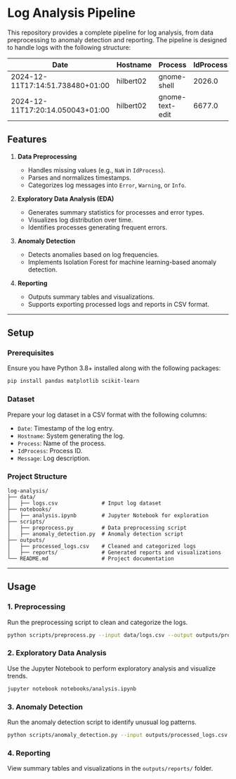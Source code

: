 # Log Analysis Pipeline

This repository provides a complete pipeline for log analysis, from data preprocessing to anomaly detection and
reporting. The pipeline is designed to handle logs with the following structure:

| Date                             | Hostname  | Process         | IdProcess | Message                                           |
|----------------------------------|-----------|-----------------|-----------|---------------------------------------------------|
| 2024-12-11T17:14:51.738480+01:00 | hilbert02 | gnome-shell     | 2026.0    | meta_window_set_stack_position_no_sync: assert... |
| 2024-12-11T17:20:14.050043+01:00 | hilbert02 | gnome-text-edit | 6677.0    | Trying to snapshot GtkGizmo 0x559f9a9e7800 wit... |

## Features

1. **Data Preprocessing**
   - Handles missing values (e.g., `NaN` in `IdProcess`).
   - Parses and normalizes timestamps.
   - Categorizes log messages into `Error`, `Warning`, or `Info`.

2. **Exploratory Data Analysis (EDA)**
   - Generates summary statistics for processes and error types.
   - Visualizes log distribution over time.
   - Identifies processes generating frequent errors.

3. **Anomaly Detection**
   - Detects anomalies based on log frequencies.
   - Implements Isolation Forest for machine learning-based anomaly detection.

4. **Reporting**
   - Outputs summary tables and visualizations.
   - Supports exporting processed logs and reports in CSV format.

---

## Setup

### Prerequisites

Ensure you have Python 3.8+ installed along with the following packages:

```bash
pip install pandas matplotlib scikit-learn
```

### Dataset

Prepare your log dataset in a CSV format with the following columns:

- `Date`: Timestamp of the log entry.
- `Hostname`: System generating the log.
- `Process`: Name of the process.
- `IdProcess`: Process ID.
- `Message`: Log description.

### Project Structure

```plaintext
log-analysis/
├── data/
│   ├── logs.csv              # Input log dataset
├── notebooks/
│   ├── analysis.ipynb        # Jupyter Notebook for exploration
├── scripts/
│   ├── preprocess.py         # Data preprocessing script
│   ├── anomaly_detection.py  # Anomaly detection script
├── outputs/
│   ├── processed_logs.csv    # Cleaned and categorized logs
│   ├── reports/              # Generated reports and visualizations
└── README.md                 # Project documentation
```

---

## Usage

### 1. Preprocessing

Run the preprocessing script to clean and categorize the logs.

```bash
python scripts/preprocess.py --input data/logs.csv --output outputs/processed_logs.csv
```

### 2. Exploratory Data Analysis

Use the Jupyter Notebook to perform exploratory analysis and visualize trends.

```bash
jupyter notebook notebooks/analysis.ipynb
```

### 3. Anomaly Detection

Run the anomaly detection script to identify unusual log patterns.

```bash
python scripts/anomaly_detection.py --input outputs/processed_logs.csv --output outputs/anomalies.csv
```

### 4. Reporting

View summary tables and visualizations in the `outputs/reports/` folder.


